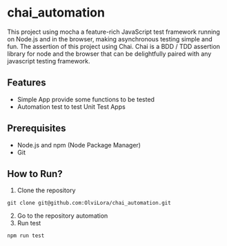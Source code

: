 # chai_automation
This project using mocha a feature-rich JavaScript test framework running on Node.js and in the browser, making asynchronous testing simple and fun. The assertion of this project using Chai. Chai is a BDD / TDD assertion library for node and the browser that can be delightfully paired with any javascript testing framework.

## Features
- Simple App provide some functions to be tested
- Automation test to test Unit Test Apps

## Prerequisites
- Node.js and npm (Node Package Manager)
- Git

## How to Run?
1. Clone the repository
```
git clone git@github.com:OlviLora/chai_automation.git
```
2. Go to the repository automation
3. Run test
```
npm run test
```

